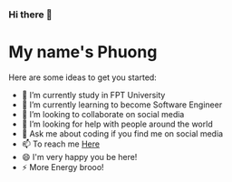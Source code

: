 ### Hi there 👋

<h1>My name's Phuong</h1>

Here are some ideas to get you started:

- 🔭 I’m currently study in FPT University
- 🌱 I’m currently learning to become Software Engineer
- 👯 I’m looking to collaborate on social media
- 🤔 I’m looking for help with people around the world
- 💬 Ask me about coding if you find me on social media
- 📫 To reach me <a href="https://github.com/phuongtiger">Here</a>
- 😄 I'm very happy you be here!
- ⚡ More Energy brooo!
